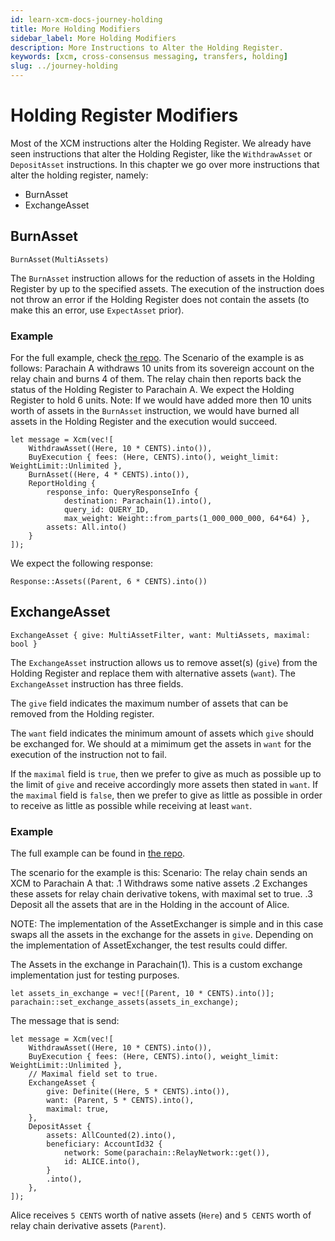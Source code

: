 ```yaml
---
id: learn-xcm-docs-journey-holding
title: More Holding Modifiers
sidebar_label: More Holding Modifiers
description: More Instructions to Alter the Holding Register.
keywords: [xcm, cross-consensus messaging, transfers, holding]
slug: ../journey-holding
---
```


# Holding Register Modifiers

Most of the XCM instructions alter the Holding Register. We already have seen instructions that
alter the Holding Register, like the `WithdrawAsset` or `DepositAsset` instructions. In this chapter
we go over more instructions that alter the holding register, namely:

- BurnAsset
- ExchangeAsset

## BurnAsset

```rust,noplayground
BurnAsset(MultiAssets)
```

The `BurnAsset` instruction allows for the reduction of assets in the Holding Register by up to the
specified assets. The execution of the instruction does not throw an error if the Holding Register
does not contain the assets (to make this an error, use `ExpectAsset` prior).

### Example

For the full example, check [the repo](https://github.com/paritytech/xcm-docs/tree/main/examples).
The Scenario of the example is as follows: Parachain A withdraws 10 units from its sovereign account
on the relay chain and burns 4 of them. The relay chain then reports back the status of the Holding
Register to Parachain A. We expect the Holding Register to hold 6 units. Note: If we would have
added more then 10 units worth of assets in the `BurnAsset` instruction, we would have burned all
assets in the Holding Register and the execution would succeed.

```rust,noplayground
let message = Xcm(vec![
    WithdrawAsset((Here, 10 * CENTS).into()),
    BuyExecution { fees: (Here, CENTS).into(), weight_limit: WeightLimit::Unlimited },
    BurnAsset((Here, 4 * CENTS).into()),
    ReportHolding {
        response_info: QueryResponseInfo {
            destination: Parachain(1).into(),
            query_id: QUERY_ID,
            max_weight: Weight::from_parts(1_000_000_000, 64*64) },
        assets: All.into()
    }
]);
```

We expect the following response:

```rust,noplayground
Response::Assets((Parent, 6 * CENTS).into())
```

## ExchangeAsset

```rust,noplayground
ExchangeAsset { give: MultiAssetFilter, want: MultiAssets, maximal: bool }
```

The `ExchangeAsset` instruction allows us to remove asset(s) (`give`) from the Holding Register and
replace them with alternative assets (`want`). The `ExchangeAsset` instruction has three fields.

The `give` field indicates the maximum number of assets that can be removed from the Holding
register.

The `want` field indicates the minimum amount of assets which `give` should be exchanged for. We
should at a mimimum get the assets in `want` for the execution of the instruction not to fail.

If the `maximal` field is `true`, then we prefer to give as much as possible up to the limit of
`give` and receive accordingly more assets then stated in `want`. If the `maximal` field is `false`,
then we prefer to give as little as possible in order to receive as little as possible while
receiving at least `want`.

### Example

The full example can be found in
[the repo](https://github.com/paritytech/xcm-docs/tree/main/examples).

The scenario for the example is this: Scenario: The relay chain sends an XCM to Parachain A that: .1
Withdraws some native assets .2 Exchanges these assets for relay chain derivative tokens, with
maximal set to true. .3 Deposit all the assets that are in the Holding in the account of Alice.

NOTE: The implementation of the AssetExchanger is simple and in this case swaps all the assets in
the exchange for the assets in `give`. Depending on the implementation of AssetExchanger, the test
results could differ.

The Assets in the exchange in Parachain(1). This is a custom exchange implementation just for
testing purposes.

```rust,noplayground
let assets_in_exchange = vec![(Parent, 10 * CENTS).into()];
parachain::set_exchange_assets(assets_in_exchange);
```

The message that is send:

```rust,noplayground
let message = Xcm(vec![
    WithdrawAsset((Here, 10 * CENTS).into()),
    BuyExecution { fees: (Here, CENTS).into(), weight_limit: WeightLimit::Unlimited },
    // Maximal field set to true.
    ExchangeAsset {
        give: Definite((Here, 5 * CENTS).into()),
        want: (Parent, 5 * CENTS).into(),
        maximal: true,
    },
    DepositAsset {
        assets: AllCounted(2).into(),
        beneficiary: AccountId32 {
            network: Some(parachain::RelayNetwork::get()),
            id: ALICE.into(),
        }
        .into(),
    },
]);
```

Alice receives `5 CENTS` worth of native assets (`Here`) and `5 CENTS` worth of relay chain
derivative assets (`Parent`).
